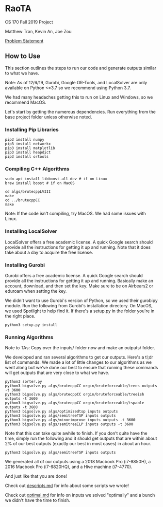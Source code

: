 # RaoTA
CS 170 Fall 2019 Project

Matthew Tran, Kevin An, Joe Zou

[Problem Statement](docs/spec.pdf)

## How to Use

This section outlines the steps to run our code and generate outputs similar to what we have.

Note: As of 12/6/19, Gurobi, Google OR-Tools, and LocalSolver are only available on Python <=3.7 so we recommend using Python 3.7.

We had many headaches getting this to run on Linux and Windows, so we recommend MacOS.

Let's start by getting the numerous dependencies. Run everything from the base project folder unless otherwise noted.

### Installing Pip Libraries
```
pip3 install numpy
pip3 install networkx
pip3 install matplotlib
pip3 install heapdict
pip3 install ortools
```

### Compiling C++ Algorithms
```
sudo apt install libboost-all-dev # if on Linux
brew install boost # if on MacOS

cd algs/brutecppLVIII
make
cd ../brutecppCC
make
```
Note: If the code isn't compiling, try MacOS. We had some issues with Linux.

### Installing LocalSolver

LocalSolver offers a free academic license. A quick Google search should provide all the instructions for getting it up and running. Note that it does take about a day to acquire the free license.

### Installing Gurobi

Gurobi offers a free academic license. A quick Google search should provide all the instructions for getting it up and running. Basically make an account, download, and then set the key. Make sure to be on Airbears2 or eduroam when setting the key.

We didn't want to use Gurobi's version of Python, so we used their gurobipy module. Run the following from Gurobi's installation directory. On MacOS, we used Spotlight to help find it. If there's a setup.py in the folder you're in the right place.
```
python3 setup.py install
```

### Running Algorithms

Note to TAs: Copy over the inputs/ folder now and make an outputs/ folder.

We developed and ran several algorithms to get our outputs. Here's a tl;dr list of commands. We made a lot of little changes to our algorithms as we went along but we've done our best to ensure that running these commands will get outputs that are very close to what we have.

```
python3 sorter.py
python3 bigsolve.py algs/brutecppCC orgin/bruteforceable/trees outputs -t 3600
python3 bigsolve.py algs/brutecppCC orgin/bruteforceable/treeish outputs -t 3600
python3 bigsolve.py algs/brutecppCC orgin/bruteforceable/tspable outputs -t 3600
python3 bigsolve.py algs/optimizedtsp inputs outputs
python3 bigsolve.py algs/semitreeTSP inputs outputs
python3 bigsolve.py algs/minorimprove inputs outputs -t 3600
python3 bigsolve.py algs/semitreeILP inputs outputs -t 3600
```

Note that this can take quite awhile to finish. If you don't quite have the time, simply run the following and it should get outputs that are within about 2% of our best outputs (exactly our best in most cases) in about an hour.

```
python3 bigsolve.py algs/semitreeTSP inputs outputs
```

We generated all of our outputs using a 2018 Macbook Pro (i7-8850H), a 2016 Macbook Pro (i7-6820HQ), and a Hive machine (i7-4770).

And just like that you are done!

Check out [descripts.md](docs/descripts.md) for info about some scripts we wrote!

Check out [optimal.md](docs/optimal.md) for info on inputs we solved "optimally" and a bunch we didn't have the time to finish.